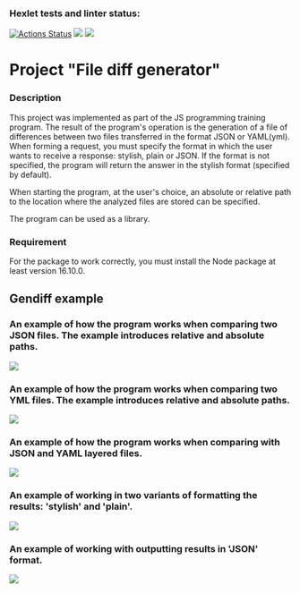 ### Hexlet tests and linter status:
[![Actions Status](https://github.com/Ilya-67/frontend-project-46/workflows/hexlet-check/badge.svg)](https://github.com/Ilya-67/frontend-project-46/actions)
<a href="https://codeclimate.com/github/Ilya-67/frontend-project-46/maintainability"><img src="https://api.codeclimate.com/v1/badges/628be529b32fe771e212/maintainability" /></a>
<a href="https://codeclimate.com/github/Ilya-67/frontend-project-46/test_coverage"><img src="https://api.codeclimate.com/v1/badges/628be529b32fe771e212/test_coverage" /></a>
<h1>Project "File diff generator"</h1>
<h3>Description</h3>
<p>This project was implemented as part of the JS programming training program. The result of the program's operation is the generation of a file of differences between two files transferred in the format JSON or YAML(yml). When forming a request, you must specify the format in which the user wants to receive a response: stylish, plain or JSON. If the format is not specified, the program will return the answer in the stylish format (specified by default).</p>
<p>When starting the program, at the user's choice, an absolute or relative path to the location where the analyzed files are stored can be specified.</p>
<p>The program can be used as a library.</p>
<h3>Requirement</h3>
<p>For the package to work correctly, you must install the Node package at least version 16.10.0.</p>
<p></p>
<h2>Gendiff example</h2>
<h3>An example of how the program works when comparing two JSON files. The example introduces relative and absolute paths.</h3>
<a href="https://asciinema.org/a/Va2GJdCoDnq58talb62r2XAdO" target="_blank"><img src="https://asciinema.org/a/Va2GJdCoDnq58talb62r2XAdO.svg" /></a>
<p></p>
<h3>An example of how the program works when comparing two YML files. The example introduces relative and absolute paths.</h3>
<a href="https://asciinema.org/a/YljUJ0XIjr3cCQjMQKck1JmMI" target="_blank"><img src="https://asciinema.org/a/YljUJ0XIjr3cCQjMQKck1JmMI.svg" /></a>
<p></p>
<h3>An example of how the program works when comparing with JSON and YAML layered files.</h3>
<a href="https://asciinema.org/a/7rHtoQthJxOqBIGjCGJmfxsne" target="_blank"><img src="https://asciinema.org/a/7rHtoQthJxOqBIGjCGJmfxsne.svg" /></a>
<p></p>
<h3>An example of working in two variants of formatting the results: 'stylish' and 'plain'.</h3>
<a href="https://asciinema.org/a/tMY2m0wcj2I4LVJ0WkmisGcr7" target="_blank"><img src="https://asciinema.org/a/tMY2m0wcj2I4LVJ0WkmisGcr7.svg" /></a>
<p></p>
<h3>An example of working with outputting results in 'JSON' format.</h3>
<a href="https://asciinema.org/a/WBn1Mojc4Y3E3KCgM5M0gMe0s" target="_blank"><img src="https://asciinema.org/a/WBn1Mojc4Y3E3KCgM5M0gMe0s.svg" /></a>
